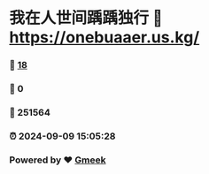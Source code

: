 # 我在人世间踽踽独行 :link: https://onebuaaer.us.kg/ 
### :page_facing_up: [18](https://onebuaaer.us.kg//tag.html) 
### :speech_balloon: 0 
### :hibiscus: 251564 
### :alarm_clock: 2024-09-09 15:05:28 
### Powered by :heart: [Gmeek](https://github.com/Meekdai/Gmeek)
